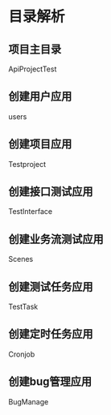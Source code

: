 
# 目录解析
## 项目主目录
ApiProjectTest
## 创建用户应用
users
## 创建项目应用
Testproject
## 创建接口测试应用
TestInterface
## 创建业务流测试应用
Scenes
## 创建测试任务应用
TestTask
## 创建定时任务应用
Cronjob
## 创建bug管理应用
BugManage  
